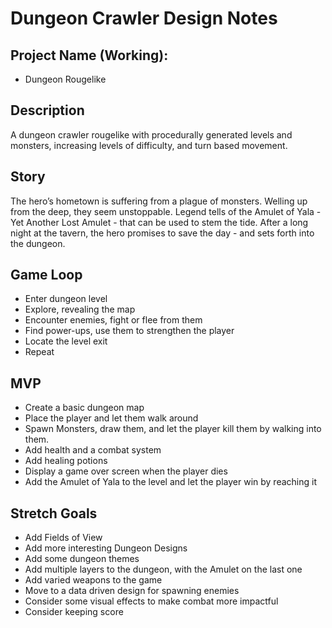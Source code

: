 # Dungeon Crawler Design Notes

## Project Name (Working):

- Dungeon Rougelike

## Description

A dungeon crawler rougelike with procedurally generated levels and monsters, increasing levels of difficulty, and turn based movement.

## Story

The hero’s hometown is suffering from a plague of monsters. Welling up from the deep,
they seem unstoppable. Legend tells of the Amulet of Yala - Yet Another Lost Amulet -
that can be used to stem the tide. After a long night at the tavern, the hero promises to
save the day - and sets forth into the dungeon.

## Game Loop

- Enter dungeon level
- Explore, revealing the map
- Encounter enemies, fight or flee from them
- Find power-ups, use them to strengthen the player
- Locate the level exit
- Repeat

## MVP

- Create a basic dungeon map
- Place the player and let them walk around
- Spawn Monsters, draw them, and let the player kill them by walking into them.
- Add health and a combat system
- Add healing potions
- Display a game over screen when the player dies
- Add the Amulet of Yala to the level and let the player win by reaching it

## Stretch Goals

- Add Fields of View
- Add more interesting Dungeon Designs
- Add some dungeon themes
- Add multiple layers to the dungeon, with the Amulet on the last one
- Add varied weapons to the game
- Move to a data driven design for spawning enemies
- Consider some visual effects to make combat more impactful
- Consider keeping score
